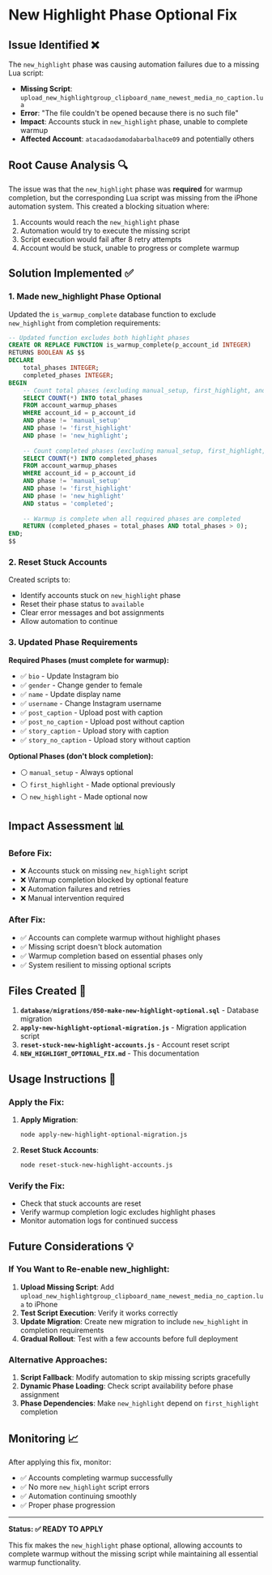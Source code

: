 # New Highlight Phase Optional Fix

## Issue Identified ❌

The `new_highlight` phase was causing automation failures due to a missing Lua script:
- **Missing Script**: `upload_new_highlightgroup_clipboard_name_newest_media_no_caption.lua`
- **Error**: "The file couldn't be opened because there is no such file"
- **Impact**: Accounts stuck in `new_highlight` phase, unable to complete warmup
- **Affected Account**: `atacadaodamodabarbalhace09` and potentially others

## Root Cause Analysis 🔍

The issue was that the `new_highlight` phase was **required** for warmup completion, but the corresponding Lua script was missing from the iPhone automation system. This created a blocking situation where:

1. Accounts would reach the `new_highlight` phase
2. Automation would try to execute the missing script
3. Script execution would fail after 8 retry attempts
4. Account would be stuck, unable to progress or complete warmup

## Solution Implemented ✅

### 1. Made new_highlight Phase Optional

Updated the `is_warmup_complete` database function to exclude `new_highlight` from completion requirements:

```sql
-- Updated function excludes both highlight phases
CREATE OR REPLACE FUNCTION is_warmup_complete(p_account_id INTEGER)
RETURNS BOOLEAN AS $$
DECLARE
    total_phases INTEGER;
    completed_phases INTEGER;
BEGIN
    -- Count total phases (excluding manual_setup, first_highlight, and new_highlight)
    SELECT COUNT(*) INTO total_phases
    FROM account_warmup_phases
    WHERE account_id = p_account_id
    AND phase != 'manual_setup'
    AND phase != 'first_highlight'
    AND phase != 'new_highlight';
    
    -- Count completed phases (excluding manual_setup, first_highlight, and new_highlight)
    SELECT COUNT(*) INTO completed_phases
    FROM account_warmup_phases
    WHERE account_id = p_account_id
    AND phase != 'manual_setup'
    AND phase != 'first_highlight'
    AND phase != 'new_highlight'
    AND status = 'completed';
    
    -- Warmup is complete when all required phases are completed
    RETURN (completed_phases = total_phases AND total_phases > 0);
END;
$$
```

### 2. Reset Stuck Accounts

Created scripts to:
- Identify accounts stuck on `new_highlight` phase
- Reset their phase status to `available`
- Clear error messages and bot assignments
- Allow automation to continue

### 3. Updated Phase Requirements

**Required Phases (must complete for warmup):**
- ✅ `bio` - Update Instagram bio
- ✅ `gender` - Change gender to female  
- ✅ `name` - Update display name
- ✅ `username` - Change Instagram username
- ✅ `post_caption` - Upload post with caption
- ✅ `post_no_caption` - Upload post without caption
- ✅ `story_caption` - Upload story with caption
- ✅ `story_no_caption` - Upload story without caption

**Optional Phases (don't block completion):**
- ⚪ `manual_setup` - Always optional
- ⚪ `first_highlight` - Made optional previously
- ⚪ `new_highlight` - Made optional now

## Impact Assessment 📊

### Before Fix:
- ❌ Accounts stuck on missing `new_highlight` script
- ❌ Warmup completion blocked by optional feature
- ❌ Automation failures and retries
- ❌ Manual intervention required

### After Fix:
- ✅ Accounts can complete warmup without highlight phases
- ✅ Missing script doesn't block automation
- ✅ Warmup completion based on essential phases only
- ✅ System resilient to missing optional scripts

## Files Created 📝

1. **`database/migrations/050-make-new-highlight-optional.sql`** - Database migration
2. **`apply-new-highlight-optional-migration.js`** - Migration application script
3. **`reset-stuck-new-highlight-accounts.js`** - Account reset script
4. **`NEW_HIGHLIGHT_OPTIONAL_FIX.md`** - This documentation

## Usage Instructions 🚀

### Apply the Fix:

1. **Apply Migration**:
   ```bash
   node apply-new-highlight-optional-migration.js
   ```

2. **Reset Stuck Accounts**:
   ```bash
   node reset-stuck-new-highlight-accounts.js
   ```

### Verify the Fix:

- Check that stuck accounts are reset
- Verify warmup completion logic excludes highlight phases
- Monitor automation logs for continued success

## Future Considerations 💡

### If You Want to Re-enable new_highlight:

1. **Upload Missing Script**: Add `upload_new_highlightgroup_clipboard_name_newest_media_no_caption.lua` to iPhone
2. **Test Script Execution**: Verify it works correctly
3. **Update Migration**: Create new migration to include `new_highlight` in completion requirements
4. **Gradual Rollout**: Test with a few accounts before full deployment

### Alternative Approaches:

1. **Script Fallback**: Modify automation to skip missing scripts gracefully
2. **Dynamic Phase Loading**: Check script availability before phase assignment
3. **Phase Dependencies**: Make `new_highlight` depend on `first_highlight` completion

## Monitoring 📈

After applying this fix, monitor:
- ✅ Accounts completing warmup successfully
- ✅ No more `new_highlight` script errors
- ✅ Automation continuing smoothly
- ✅ Proper phase progression

---

**Status: ✅ READY TO APPLY**

This fix makes the `new_highlight` phase optional, allowing accounts to complete warmup without the missing script while maintaining all essential warmup functionality.